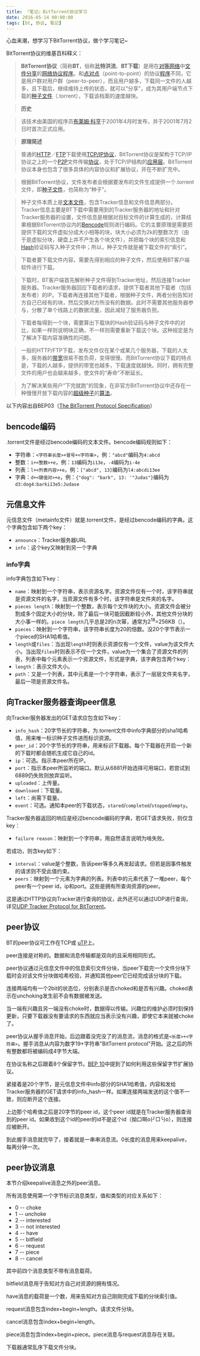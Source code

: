 ```yaml
---
title: 『笔记』BitTorrent协议学习
date: 2016-05-14 00:00:00
tags: [bt, 协议, 笔记]
---
```


心血来潮，想学习下BitTorrent协议，做个学习笔记~

BitTorrent协议的维基百科释义：
> **BitTorrent协议**（简称**BT**，俗称**比特洪流**、**BT下载**）是用在[对等网络](https://zh.wikipedia.org/wiki/%E5%AF%B9%E7%AD%89%E7%BD%91%E7%BB%9C)中[文件分享](https://zh.wikipedia.org/wiki/%E6%96%87%E4%BB%B6%E5%88%86%E4%BA%AB)的[网络协议](https://zh.wikipedia.org/wiki/%E7%BD%91%E7%BB%9C%E5%8D%8F%E8%AE%AE)[程序](https://zh.wikipedia.org/wiki/%E7%A8%8B%E5%BA%8F)。和[点对点](https://zh.wikipedia.org/wiki/%E9%BB%9E%E5%B0%8D%E9%BB%9E)（point-to-point）的协议[程序](https://zh.wikipedia.org/wiki/%E7%A8%8B%E5%BA%8F)不同，它是用户群对用户群（peer-to-peer），而且用户越多，下载同一文件的人越多，且下载后，继续维持上传的状态，就可以“分享”，成为其用户端节点下载的[种子文件](https://zh.wikipedia.org/wiki/%E7%A7%8D%E5%AD%90%E6%96%87%E4%BB%B6)（.torrent），下载该档案的速度越快。

<!--more-->
> **历史**

> 该技术由美国的程序员[布莱姆·科亨](https://zh.wikipedia.org/wiki/%E5%B8%83%E8%8E%B1%E5%A7%86%C2%B7%E7%A7%91%E4%BA%A8)于2001年4月时发布，并于2001年7月2日时首次正式应用。

> **原理简述**

> 普通的[HTTP](https://zh.wikipedia.org/wiki/HTTP)／[FTP](https://zh.wikipedia.org/wiki/FTP)下载使用[TCP/IP协议](https://zh.wikipedia.org/wiki/TCP/IP%E5%8D%94%E8%AD%B0)，BitTorrent协议是架构于TCP/IP协议之上的一个[P2P](https://zh.wikipedia.org/wiki/P2P)文件传输[协议](https://zh.wikipedia.org/wiki/%E5%8D%8F%E8%AE%AE)，处于TCP/IP结构的[应用层](https://zh.wikipedia.org/wiki/%E5%BA%94%E7%94%A8%E5%B1%82)。BitTorrent协议本身也包含了很多具体的内容协议和扩展协议，并在不断扩充中。

> 根据BitTorrent协议，文件发布者会根据要发布的文件生成提供一个.torrent文件，即[种子文件](https://zh.wikipedia.org/wiki/%E7%A7%8D%E5%AD%90%E6%96%87%E4%BB%B6)，也简称为“种子”。

> 种子文件本质上是[文本文件](https://zh.wikipedia.org/wiki/%E6%96%87%E6%9C%AC%E6%96%87%E4%BB%B6)，包含Tracker信息和文件信息两部分。Tracker信息主要是BT下载中需要用到的Tracker服务器的地址和针对Tracker服务器的设置，文件信息是根据对目标文件的计算生成的，计算结果根据BitTorrent协议内的[Bencode](https://zh.wikipedia.org/wiki/Bencode)规则进行编码。它的主要原理是需要把提供下载的文件虚拟分成大小相等的块，块大小必须为2k的整数次方（由于是虚拟分块，硬盘上并不产生各个块文件），并把每个块的索引信息和[Hash](https://zh.wikipedia.org/wiki/Hash)验证码写入种子文件中；所以，种子文件就是被下载文件的“索引”。

> 下载者要下载文件内容，需要先得到相应的种子文件，然后使用BT客户端软件进行下载。

> 下载时，BT客户端首先解析种子文件得到Tracker地址，然后连接Tracker服务器。Tracker服务器回应下载者的请求，提供下载者其他下载者（包括发布者）的IP。下载者再连接其他下载者，根据种子文件，两者分别告知对方自己已经有的块，然后交换对方所没有的数据。此时不需要其他服务器参与，分散了单个线路上的数据流量，因此减轻了服务器负担。

> 下载者每得到一个块，需要算出下载块的Hash验证码与种子文件中的对比，如果一样则说明块正确，不一样则需要重新下载这个块。这种规定是为了解决下载内容准确性的问题。

> 一般的HTTP/FTP下载，发布文件仅在某个或某几个服务器，下载的人太多，服务器的[带宽](https://zh.wikipedia.org/wiki/%E5%B8%A6%E5%AE%BD)很易不胜负荷，变得很慢。而BitTorrent协议下载的特点是，下载的人越多，提供的带宽也越多，下载速度就越快。同时，拥有完整文件的用户也会越来越多，使文件的“寿命”不断延长。

> 为了解决某些用户“下完就跑”的现象，在非官方BitTorrent协议中还存在一种慢慢开放下载内容的[超级种子](https://zh.wikipedia.org/wiki/%E8%B6%85%E7%B4%9A%E7%A8%AE%E5%AD%90)的[算法](https://zh.wikipedia.org/wiki/%E7%AE%97%E6%B3%95)。

以下内容出自BEP03（[The BitTorrent Protocol Specification](http://www.bittorrent.org/beps/bep_0003.html)）

## bencode编码

.torrent文件是经过bencode编码的文本文件。bencode编码规则如下：

* 字符串：`<字符串长度>+冒号+<字符串>`，例：`"abcd"`编码为`4:abcd`
* 整数：`i+<整数>+e`，例：`13`编码为`i13e`，`-4`编码为`i-4e`
* 列表：`l+<列表内容>+e`，例：`["abcd", 13]`编码为`l4:abcdi13ee`
* 字典：`d+<键值对>+e`，例：`{"dog": "bark", 13: '"Judas"}`编码为`d3:dog4:barki13e5:Judase`

## 元信息文件

元信息文件（metainfo文件）就是.torrent文件，是经过bencode编码的字典。这个字典包含如下两个key：

* `announce`：Tracker服务器URL
* `info`：这个key又映射到另一个字典

### info字典

info字典包含如下key：

* `name`：映射到一个字符串，表示资源名字。资源文件仅有一个时，该字符串就是资源文件的名字，当资源文件有多个时，该字符串是文件夹的名字。
* `pieces length`：映射到一个整数，表示每个文件块的大小。资源文件会被分割成多个固定大小的分块，除了最后一块可能因截断较小外，其他文件分块的大小事一样的。`piece length`几乎总是2的n次幂，通常为2<sup>18</sup>=256KB（）。
* `pieces`：映射到一个字符串，该字符串长度为20的倍数。没20个字节表示一个piece的SHA1哈希值。
* `length`或`files`：当出现`length`时则表示资源仅有一个文件，value为该文件大小。当出现`files`时则表示不仅一个文件，value为一个集合了资源文件的列表，列表中每个元素表示一个资源文件，形式是字典，该字典包含两个key：
 * `length`：表示文件大小。
 * `path`：又是一个列表，其中元素是一个个字符串，表示了一层层文件夹名字，最后一项是资源文件名。

## 向Tracker服务器查询peer信息

向Tracker服务器发出的GET请求应包含如下key：

* `info_hash`：20字节长的字符串，为.torrent文件中info字典部分的sha1哈希值，用来唯一标识种子文件进而标识资源。
* `peer_id`：20个字节长的字符串，用来标识下载器。每个下载器在开启一个新的下载时都会随机生成它自己的id。
* `ip`：可选。指示本peer所在IP。
* `port`：指示本peer所监听的端口。默认从6881开始选择可用端口，若尝试到6889仍失败则放弃监听。
* `uploaded`：上传量。
* `downloaed`：下载量。
* `left`：尚需下载量。
* `event`：可选。通知本peer的下载状态，`stared`/`completed`/`stopped`/`empty`。

Tracker服务器返回的响应是经过bencode编码的字典，若GET请求失败，则仅含key：

* `failure reason`：映射到一个字符串，用自然语言说明为啥失败。

若成功，则含key如下：

* `interval`：value是个整数，告诉peer等多久再发起请求。但若是因事件触发的请求则不受此值约束。
* `peers`：映射到一个元素为字典的列表。列表中的元素代表了一堆peer，每个peer有一个peer id，ip和port。这些是拥有所查询资源的peer。

这是通过HTTP协议向Tracker进行查询的协议，此外还可以通过UDP进行查询，详见[UDP Tracker Protocol for BitTorrent](http://www.bittorrent.org/beps/bep_0015.html)。

## peer协议

BT的peer协议可工作在TCP或 [uTP](http://www.bittorrent.org/beps/bep_0029.html)上。

peer连接是对称的。数据和消息传输都是双向的且采用相同形式。

peer协议通过元信息文件中的信息索引文件分块，当peer下载完一个文件分块下载时会对该文件分块做哈希校验，并通知其他peer它已经完成该分块的下载。

连接两端均有一个2bit的状态位，分别表示是否choked和是否有兴趣。choked表示在unchoking发生前不会有数据被发送。

当一端有兴趣且另一端没有choke时，数据得以传输。兴趣位的维护必须时刻保持更新，只要下载器没有要请求的东西就应当表示没有兴趣，即使它本来就被choke了。

peer协议从握手消息开始，后边跟着没完没了的消息流，消息的格式是`<长度>+<字符串>`。握手消息从内容为数字19+字符串"BitTorrent protocol"开始。这之后的所有整数都将被编码成4字节大端。

在协议名称之后跟着8个保留字节。[BEP 10](http://www.bittorrent.org/beps/bep_0010.html)中提到了如何利用这些保留字节扩展协议。

紧接着是20个字节，是元信息文件中info部分的SHA1哈希值，内容和发给Tracker服务器的GET请求中的info_hash一样。如果连接两端发送的这个值不一致，则应断开这个连接。

上边那个哈希值之后是20字节的peer id，这个peer id就是在Tracker服务器查询到的peer id。如果收到这个id的peer的id不是这个id（拗口啊o(╯□╰)o），则连接应被断开。

到此握手消息就完毕了，接着就是一串串消息流。0长度的消息用来keepalive，每两分钟一次。

## peer协议消息

本节介绍keepalive消息之外的peer消息。

所有消息使用第一个字节标识消息类型，值和类型的对应关系如下：

* 0 -- choke
* 1 -- unchoke
* 2 -- interested
* 3 -- not interested
* 4 -- have
* 5 -- bitfield
* 6 -- request
* 7 -- piece
* 8 -- cancel

其中前四个消息类型不带有消息载荷。

bitfield消息用于告知对方自己对资源的拥有情况。

have消息的载荷是一个数，用来告知对方自己刚刚完成下载的分块索引值。

request消息包含index+begin+length。请求文件分块。

cancel消息包含index+begin+length。

piece消息包含index+begin+piece。piece消息与request消息存在关联。

下载器通常乱序下载文件分块。
